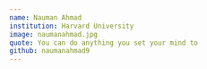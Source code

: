 ```yaml
---
name: Nauman Ahmad
institution: Harvard University
image: naumanahmad.jpg
quote: You can do anything you set your mind to
github: naumanahmad9
---
```

